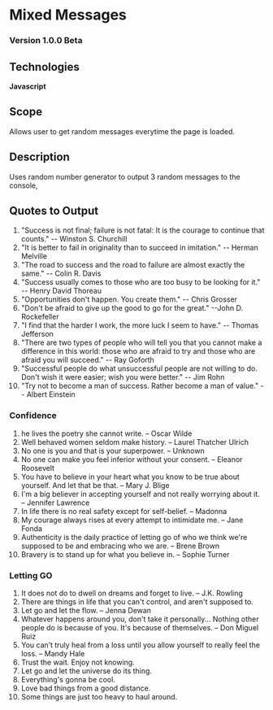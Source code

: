 # Mixed Messages
### Version 1.0.0 Beta



## Technologies

**Javascript**


## Scope

Allows user to get random messages everytime the page is loaded.

## Description

Uses random number generator to output 3 random messages to the console, 

## Quotes to Output

1. "Success is not final; failure is not fatal: It is the courage to continue that counts." -- Winston S. Churchill
2. "It is better to fail in originality than to succeed in imitation." -- Herman Melville
3. "The road to success and the road to failure are almost exactly the same." -- Colin R. Davis
4. "Success usually comes to those who are too busy to be looking for it." -- Henry David Thoreau
5. "Opportunities don't happen. You create them." -- Chris Grosser
6. "Don't be afraid to give up the good to go for the great." --John D. Rockefeller
7. "I find that the harder I work, the more luck I seem to have." -- Thomas Jefferson
8. "There are two types of people who will tell you that you cannot make a difference in this world: those who are afraid to try and those who are afraid you will succeed." -- Ray Goforth
9. "Successful people do what unsuccessful people are not willing to do. Don't wish it were easier; wish you were better." -- Jim Rohn
10. "Try not to become a man of success. Rather become a man of value." -- Albert Einstein

### Confidence

1. he lives the poetry she cannot write. –  Oscar Wilde
2. Well behaved women seldom make history. –  Laurel Thatcher Ulrich
3. No one is you and that is your superpower. –  Unknown
4. No one can make you feel inferior without your consent. –  Eleanor Roosevelt
5. You have to believe in your heart what you know to be true about yourself. And let that be that. –  Mary J. Blige
6. I'm a big believer in accepting yourself and not really worrying about it. –  Jennifer Lawrence
7. In life there is no real safety except for self-belief. –  Madonna
8. My courage always rises at every attempt to intimidate me. –  Jane Fonda
9. Authenticity is the daily practice of letting go of who we think we're supposed to be and embracing who we are. –  Brene Brown
10. Bravery is to stand up for what you believe in. –  Sophie Turner

### Letting GO
1. It does not do to dwell on dreams and forget to live. –  J.K. Rowling
2. There are things in life that you can't control, and aren't supposed to. 
3. Let go and let the flow. –  Jenna Dewan
4. Whatever happens around you, don't take it personally... Nothing other people do is because of you. It's because of themselves. –  Don Miguel Ruiz
5. You can’t truly heal from a loss until you allow yourself to really feel the loss. –  Mandy Hale
6. Trust the wait. Enjoy not knowing. 
7. Let go and let the universe do its thing.
8. Everything's gonna be cool.
9. Love bad things from a good distance.
10. Some things are just too heavy to haul around.